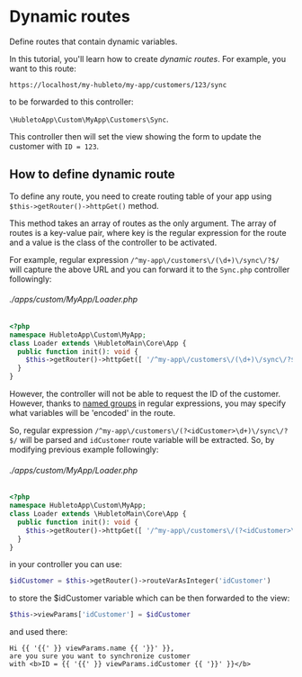 # Dynamic routes

Define routes that contain dynamic variables.

In this tutorial, you'll learn how to create *dynamic routes*. For example, you want to this route:

```https://localhost/my-hubleto/my-app/customers/123/sync```

to be forwarded to this controller:

```\HubletoApp\Custom\MyApp\Customers\Sync```.

This controller then will set the view showing the form to update the customer with `ID = 123`.

## How to define dynamic route

To define any route, you need to create routing table of your app using `$this->getRouter()->httpGet()` method.

This method takes an array of routes as the only argument. The array of routes is a key-value pair, where key is the regular expression for the route and a value is the class of the controller to be activated.

For example, regular expression `/^my-app\/customers\/(\d+)\/sync\/?$/` will capture the above URL and you can forward it to the `Sync.php` controller followingly:

###### ./apps/custom/MyApp/Loader.php
```php
<?php
namespace HubletoApp\Custom\MyApp;
class Loader extends \HubletoMain\Core\App {
  public function init(): void {
    $this->getRouter()->httpGet([ '/^my-app\/customers\/(\d+)\/sync\/?$/' => Controllers\Customers\Sync::class ]);
  }
}
```

However, the controller will not be able to request the ID of the customer. However, thanks to [named groups](https://developer.mozilla.org/en-US/docs/Web/JavaScript/Reference/Regular_expressions/Named_capturing_group) in regular expressions, you may specify what variables will be 'encoded' in the route.

So, regular expression `/^my-app\/customers\/(?<idCustomer>\d+)\/sync\/?$/` will be parsed and `idCustomer` route variable will be extracted. So, by modifying previous example followingly:

###### ./apps/custom/MyApp/Loader.php
```php
<?php
namespace HubletoApp\Custom\MyApp;
class Loader extends \HubletoMain\Core\App {
  public function init(): void {
    $this->getRouter()->httpGet([ '/^my-app\/customers\/(?<idCustomer>\d+)\/sync\/?$/' => Controllers\Customers\Sync::class ]);
  }
}
```

in your controller you can use:

```php
$idCustomer = $this->getRouter()->routeVarAsInteger('idCustomer')
```

to store the $idCustomer variable which can be then forwarded to the view:

```php
$this->viewParams['idCustomer'] = $idCustomer
```

and used there:

```
Hi {{ '{{' }} viewParams.name {{ '}}' }},
are you sure you want to synchronize customer
with <b>ID = {{ '{{' }} viewParams.idCustomer {{ '}}' }}</b>
```